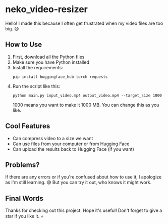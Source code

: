 # neko_video-resizer

Hello! I made this because I often get frustrated when my video files are too big. 😅

## How to Use

1. First, download all the Python files
2. Make sure you have Python installed
3. Install the requirements:
   ```
   pip install huggingface_hub torch requests
   ```
4. Run the script like this:
   ```
   python main.py input_video.mp4 output_video.mp4 --target_size 1000
   ```
   1000 means you want to make it 1000 MB. You can change this as you like.

## Cool Features

- Can compress video to a size we want
- Can use files from your computer or from Hugging Face
- Can upload the results back to Hugging Face (if you want)

## Problems?

If there are any errors or if you're confused about how to use it, I apologize as I'm still learning. 😅 But you can try it out, who knows it might work.

## Final Words

Thanks for checking out this project. Hope it's useful! Don't forget to give a star if you like it. ⭐